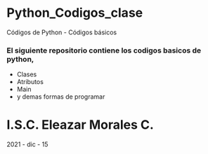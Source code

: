 # Python_Codigos_clase
Códigos de Python - Códigos básicos 


### El siguiente repositorio contiene los codigos basicos de python, 

- Clases
- Atributos
- Main
- y demas formas de programar 


# I.S.C. Eleazar Morales C.
2021 - dic - 15
